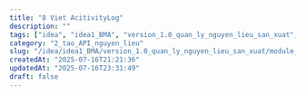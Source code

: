 ```yaml
---
title: "8 Viet AcitivityLog"
description: ""
tags: ["idea", "idea1_BMA", "version_1.0_quan_ly_nguyen_lieu_san_xuat", "module_1_nguyen_lieu", "2_tao_API_nguyen_lieu"]
category: "2_tao_API_nguyen_lieu"
slug: "/idea/idea1_BMA/version_1.0_quan_ly_nguyen_lieu_san_xuat/module_1_nguyen_lieu/2_tao_API_nguyen_lieu/8_viet_acitivityLog.md"
createdAt: "2025-07-16T21:21:36"
updatedAt: "2025-07-16T23:31:49"
draft: false
---
```


